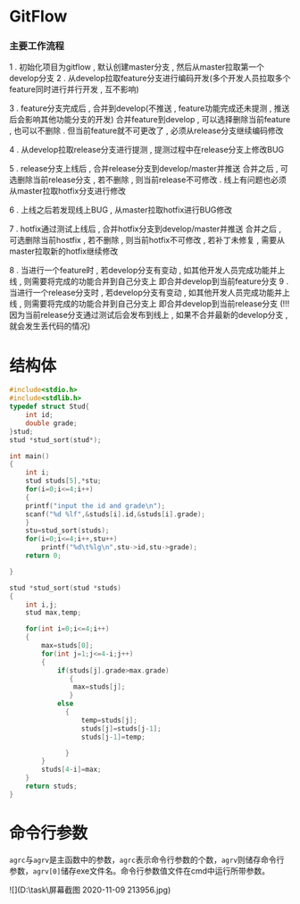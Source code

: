 # GitFlow

### 主要工作流程

1 . 初始化项目为gitflow , 默认创建master分支 , 然后从master拉取第一个develop分支
2 . 从develop拉取feature分支进行编码开发(多个开发人员拉取多个feature同时进行并行开发 , 互不影响)

3 . feature分支完成后 , 合并到develop(不推送 , feature功能完成还未提测 , 推送后会影响其他功能分支的开发)
  合并feature到develop , 可以选择删除当前feature , 也可以不删除 . 但当前feature就不可更改了 , 必须从release分支继续编码修改

4 . 从develop拉取release分支进行提测 , 提测过程中在release分支上修改BUG

5 . release分支上线后 , 合并release分支到develop/master并推送
   合并之后 , 可选删除当前release分支 , 若不删除 , 则当前release不可修改 . 线上有问题也必须从master拉取hotfix分支进行修改

6 . 上线之后若发现线上BUG , 从master拉取hotfix进行BUG修改

7 . hotfix通过测试上线后 , 合并hotfix分支到develop/master并推送
   合并之后 , 可选删除当前hostfix , 若不删除 , 则当前hotfix不可修改 , 若补丁未修复 , 需要从master拉取新的hotfix继续修改

8 . 当进行一个feature时 , 若develop分支有变动 , 如其他开发人员完成功能并上线 , 则需要将完成的功能合并到自己分支上
   即合并develop到当前feature分支
9 . 当进行一个release分支时 , 若develop分支有变动 , 如其他开发人员完成功能并上线 , 则需要将完成的功能合并到自己分支上
   即合并develop到当前release分支 (!!! 因为当前release分支通过测试后会发布到线上 , 如果不合并最新的develop分支 , 就会发生丢代码的情况)

# 结构体

```c
#include<stdio.h>
#include<stdlib.h>
typedef struct Stud{
    int id;
    double grade;
}stud;
stud *stud_sort(stud*);

int main()
{
    int i;
    stud studs[5],*stu;
    for(i=0;i<=4;i++)
    {
    printf("input the id and grade\n");
    scanf("%d %lf",&studs[i].id,&studs[i].grade);
    }
    stu=stud_sort(studs);
    for(i=0;i<=4;i++,stu++)
        printf("%d\t%lg\n",stu->id,stu->grade);
	return 0;

}

stud *stud_sort(stud *studs)
{
    int i,j;
    stud max,temp;

    for(int i=0;i<=4;i++)
    {
        max=studs[0];
        for(int j=1;j<=4-i;j++)
        {
            if(studs[j].grade>max.grade)
               {
                max=studs[j];
               }
            else
              {
                  temp=studs[j];
                  studs[j]=studs[j-1];
                  studs[j-1]=temp;

              }
        }
        studs[4-i]=max;
    }
    return studs;
}

```

# 命令行参数

`agrc`与`agrv`是主函数中的参数，`agrc`表示命令行参数的个数，`agrv`则储存命令行参数，`agrv[0]`储存exe文件名。命令行参数值文件在cmd中运行所带参数。

![](D:\task\屏幕截图 2020-11-09 213956.jpg)

